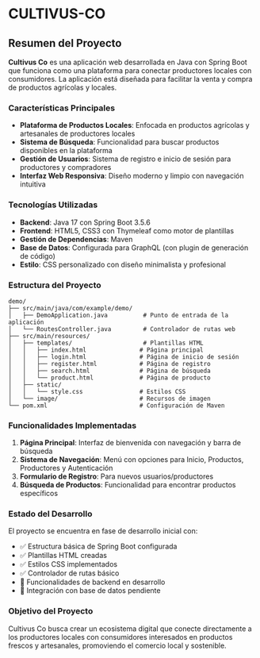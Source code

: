 # CULTIVUS-CO

## Resumen del Proyecto

**Cultivus Co** es una aplicación web desarrollada en Java con Spring Boot que funciona como una plataforma para conectar productores locales con consumidores. La aplicación está diseñada para facilitar la venta y compra de productos agrícolas y locales.

### Características Principales

- **Plataforma de Productos Locales**: Enfocada en productos agrícolas y artesanales de productores locales
- **Sistema de Búsqueda**: Funcionalidad para buscar productos disponibles en la plataforma
- **Gestión de Usuarios**: Sistema de registro e inicio de sesión para productores y compradores
- **Interfaz Web Responsiva**: Diseño moderno y limpio con navegación intuitiva

### Tecnologías Utilizadas

- **Backend**: Java 17 con Spring Boot 3.5.6
- **Frontend**: HTML5, CSS3 con Thymeleaf como motor de plantillas
- **Gestión de Dependencias**: Maven
- **Base de Datos**: Configurada para GraphQL (con plugin de generación de código)
- **Estilo**: CSS personalizado con diseño minimalista y profesional

### Estructura del Proyecto

```
demo/
├── src/main/java/com/example/demo/
│   ├── DemoApplication.java          # Punto de entrada de la aplicación
│   └── RoutesController.java         # Controlador de rutas web
├── src/main/resources/
│   ├── templates/                    # Plantillas HTML
│   │   ├── index.html               # Página principal
│   │   ├── login.html               # Página de inicio de sesión
│   │   ├── register.html            # Página de registro
│   │   ├── search.html              # Página de búsqueda
│   │   └── product.html             # Página de producto
│   ├── static/
│   │   └── style.css                # Estilos CSS
│   └── image/                       # Recursos de imagen
└── pom.xml                          # Configuración de Maven
```

### Funcionalidades Implementadas

1. **Página Principal**: Interfaz de bienvenida con navegación y barra de búsqueda
2. **Sistema de Navegación**: Menú con opciones para Inicio, Productos, Productores y Autenticación
3. **Formulario de Registro**: Para nuevos usuarios/productores
4. **Búsqueda de Productos**: Funcionalidad para encontrar productos específicos

### Estado del Desarrollo

El proyecto se encuentra en fase de desarrollo inicial con:
- ✅ Estructura básica de Spring Boot configurada
- ✅ Plantillas HTML creadas
- ✅ Estilos CSS implementados
- ✅ Controlador de rutas básico
- 🔄 Funcionalidades de backend en desarrollo
- 🔄 Integración con base de datos pendiente

### Objetivo del Proyecto

Cultivus Co busca crear un ecosistema digital que conecte directamente a los productores locales con consumidores interesados en productos frescos y artesanales, promoviendo el comercio local y sostenible.

